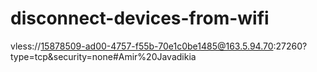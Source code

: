 # disconnect-devices-from-wifi


vless://15878509-ad00-4757-f55b-70e1c0be1485@163.5.94.70:27260?type=tcp&security=none#Amir%20Javadikia
